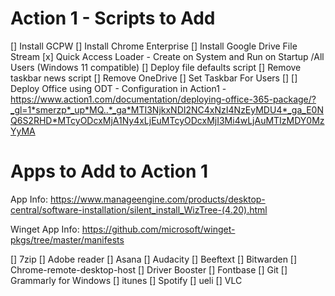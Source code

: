 # Action 1 - Scripts to Add
[] Install GCPW
[] Install Chrome Enterprise
[] Install Google Drive File Stream
[x] Quick Access Loader - Create on System and Run on Startup /All Users (Windows 11 compatible)
[] Deploy file defaults script 
[] Remove taskbar news script
[] Remove OneDrive
[] Set Taskbar For Users
[] 
[] Deploy Office using ODT - Configuration in Action1 - https://www.action1.com/documentation/deploying-office-365-package/?_gl=1*smerzp*_up*MQ..*_ga*MTI3NjkxNDI2NC4xNzI4NzEyMDU4*_ga_E0NQ6S2RHD*MTcyODcxMjA1Ny4xLjEuMTcyODcxMjI3Mi4wLjAuMTIzMDY0MzYyMA


# Apps to Add to Action 1

App Info: https://www.manageengine.com/products/desktop-central/software-installation/silent_install_WizTree-(4.20).html

Winget App Info: https://github.com/microsoft/winget-pkgs/tree/master/manifests

[] 7zip
[] Adobe reader
[] Asana
[] Audacity
[] Beeftext
[] Bitwarden
[] Chrome-remote-desktop-host
[] Driver Booster
[] Fontbase
[] Git
[] Grammarly for Windows
[] itunes
[] Spotify
[] ueli
[] VLC
